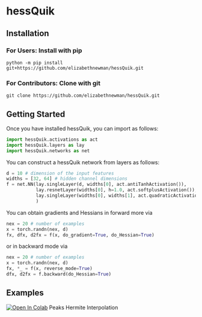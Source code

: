 # hessQuik

## Installation

### For Users: Install with **pip**

```console
python -m pip install git+https://github.com/elizabethnewman/hessQuik.git
```

[comment]: <> (virtualenv -p python env_name)

[comment]: <> (source env_name/bin/activate)

### For Contributors: Clone with **git**

```console
git clone https://github.com/elizabethnewman/hessQuik.git
```



[comment]: <> (Install package)

[comment]: <> ([comment]: <> &#40;https://adamj.eu/tech/2019/03/11/pip-install-from-a-git-repository/&#41;)

[comment]: <> (```html)

[comment]: <> (python -m pip install git+https://github.com/elizabethnewman/hessQuik.git)

[comment]: <> (```)

[comment]: <> (If the repository is private, use)

[comment]: <> (```html)

[comment]: <> (python -m pip install git+ssh://git@github.com/elizabethnewman/hessQuik.git)

[comment]: <> (```)

[comment]: <> (Make sure to import torch before importing hessQuik &#40;this is a bug currently&#41;)

[comment]: <> (If hessQuik updated, reinstall via one of the following:)

[comment]: <> (```html)

[comment]: <> (pip install --upgrade --force-reinstall <package>)

[comment]: <> (pip install -I <package>)

[comment]: <> (pip install --ignore-installed <package>)

[comment]: <> (```)

[comment]: <> (When finished, deactivate virtual environment.)

[comment]: <> (```html)

[comment]: <> (deactivate)

[comment]: <> (```)

## Getting Started

Once you have installed hessQuik, you can import as follows:
```python
import hessQuik.activations as act
import hessQuik.layers as lay
import hessQuik.networks as net
```

You can construct a hessQuik network from layers as follows:
```python
d = 10 # dimension of the input features
widths = [32, 64] # hidden channel dimensions
f = net.NN(lay.singleLayer(d, widths[0], act.antiTanhActivation()), 
           lay.resnetLayer(widths[0], h=1.0, act.softplusActivation()),
           lay.singleLayer(widths[0], widths[1], act.quadraticActivation())
           )
```

You can obtain gradients and Hessians in forward more via
```python
nex = 20 # number of examples
x = torch.randn(nex, d)
fx, dfx, d2fx = f(x, do_gradient=True, do_Hessian=True)
```

or in backward mode via
```python
nex = 20 # number of examples
x = torch.randn(nex, d)
fx, *_ = f(x, reverse_mode=True)
dfx, d2fx = f.backward(do_Hessian=True)
```


## Examples
[![Open In Colab](https://colab.research.google.com/assets/colab-badge.svg)](https://colab.research.google.com/drive/1GCUSR9fGhQ9PoqfPxv8qRfqf88_ibyUA?usp=sharing) Peaks Hermite Interpolation